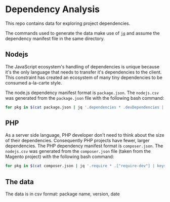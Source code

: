 # Dependency Analysis

This repo contains data for exploring project dependencies.

The commands used to generate the data make use of [`jq`](https://stedolan.github.io/jq/) and assume the dependency manifest file in the same directory.

## Nodejs

The JavaScript ecosystem's handling of dependencies is unique because it's the only language that needs to transfer it's dependencies to the client. This constraint has created an ecosystem of many tiny dependencies to be consumed a-la-carte style.

The node.js dependency manifest format is `package.json`.
The `nodejs.csv` was generated from the `package.json` file with the following bash command:


```bash
for pkg in $(cat package.json | jq '.dependencies * .devDependencies | keys[]' | tr -d \"); do $(curl -sL "https://registry.npmjs.org/$pkg" | jq -r --arg  name "$pkg" '.time | to_entries[] | [$name, .key, .value] | @csv' >> nodejs.csv && sleep 1 ); done

```

## PHP

As a server side language, PHP developer don't need to think about the size of their dependencies. Consequently PHP projects have fewer, larger dependencies.
The PHP dependency manifest format is `composer.json`.
The `nodejs.csv` was generated from the `composer.json` file (taken from the Magento project) with the following bash command:

```bash
for pkg in $(cat composer.json | jq '.require * .["require-dev"] | keys[] | select(test("ext|lib-\\w+$") | not) | select(test("php$")| not)' | tr -d \"); do $(curl -sL "https://packagist.org/packages/$pkg.json" | jq --arg name "$pkg" '.package.versions | to_entries[] | [$name, .key, .value.time] | @csv' >> php.csv && sleep 1 ); done
```

## The data

The data is in csv format: package name, version, date
